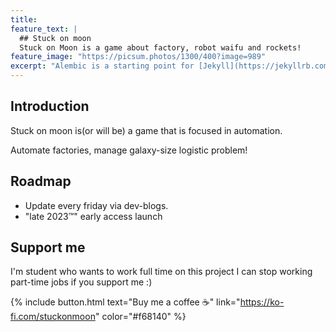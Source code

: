 ```yaml
---
title: 
feature_text: |
  ## Stuck on moon
  Stuck on Moon is a game about factory, robot waifu and rockets!
feature_image: "https://picsum.photos/1300/400?image=989"
excerpt: "Alembic is a starting point for [Jekyll](https://jekyllrb.com/) projects. Rather than starting from scratch, this boilerplate is designed to get the ball rolling immediately. Install it, configure it, tweak it, push it."
---
```



## Introduction
Stuck on moon is(or will be) a game that is focused in automation.

Automate factories, manage galaxy-size logistic problem!

## Roadmap
- Update every friday via dev-blogs.
- "late 2023™"  early access launch

## Support me
I'm student who wants to work full time on this project
I can stop working part-time jobs if you support me :)

{% include button.html text="Buy me a coffee ☕️" link="https://ko-fi.com/stuckonmoon" color="#f68140" %}


<!--
## Customising

When using Alembic as a theme means you can take advantage of the file overriding method. This allows you to overwrite any file in this theme with your own custom file, by matching the file name and path. The most common example of this would be if you want to add your own styles or change the core style settings.

To add your own styles copy the [`styles.scss`](https://github.com/daviddarnes/alembic/blob/master/assets/styles.scss) into your own project with the same file path (`assets/styles.scss`). From there you can add your own styles, you can even optionally ignore the theme styles by removing the `@import "alembic";` line.

If you're looking to set your own colours and fonts you can overwrite them by matching the variable names from the [`_settings.scss`](https://github.com/daviddarnes/alembic/blob/master/_sass/_settings.scss) file in your own `styles.scss`, make sure to state them before the `@import "alembic";` line so they take effect. The settings are a mixture of custom variables and settings from [Sassline](https://medium.com/@jakegiltsoff/sassline-v2-0-e424b2881e7e) - follow the link to find out how to configure the typographic settings.
-->